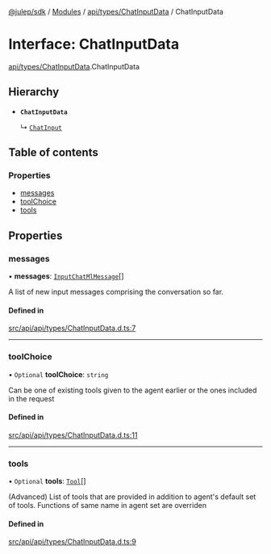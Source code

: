 [@julep/sdk](../README.md) / [Modules](../modules.md) / [api/types/ChatInputData](../modules/api_types_ChatInputData.md) / ChatInputData

# Interface: ChatInputData

[api/types/ChatInputData](../modules/api_types_ChatInputData.md).ChatInputData

## Hierarchy

- **`ChatInputData`**

  ↳ [`ChatInput`](api_client_requests_ChatInput.ChatInput.md)

## Table of contents

### Properties

- [messages](api_types_ChatInputData.ChatInputData.md#messages)
- [toolChoice](api_types_ChatInputData.ChatInputData.md#toolchoice)
- [tools](api_types_ChatInputData.ChatInputData.md#tools)

## Properties

### messages

• **messages**: [`InputChatMlMessage`](api_types_InputChatMlMessage.InputChatMlMessage.md)[]

A list of new input messages comprising the conversation so far.

#### Defined in

[src/api/api/types/ChatInputData.d.ts:7](https://github.com/julep-ai/samantha-monorepo/blob/9aefd53/sdks/js/src/api/api/types/ChatInputData.d.ts#L7)

___

### toolChoice

• `Optional` **toolChoice**: `string`

Can be one of existing tools given to the agent earlier or the ones included in the request

#### Defined in

[src/api/api/types/ChatInputData.d.ts:11](https://github.com/julep-ai/samantha-monorepo/blob/9aefd53/sdks/js/src/api/api/types/ChatInputData.d.ts#L11)

___

### tools

• `Optional` **tools**: [`Tool`](api_types_Tool.Tool.md)[]

(Advanced) List of tools that are provided in addition to agent's default set of tools. Functions of same name in agent set are overriden

#### Defined in

[src/api/api/types/ChatInputData.d.ts:9](https://github.com/julep-ai/samantha-monorepo/blob/9aefd53/sdks/js/src/api/api/types/ChatInputData.d.ts#L9)
